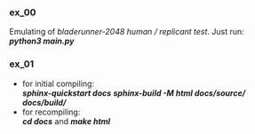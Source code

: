 ### ex_00

Emulating of *bladerunner-2048 human / replicant test*. Just run:<br>
***python3 main.py***

### ex_01

- for initial compiling:<br>
***sphinx-quickstart docs***
***sphinx-build -M html docs/source/ docs/build/***<br>
- for recompiling:<br>
***cd docs*** and ***make html***